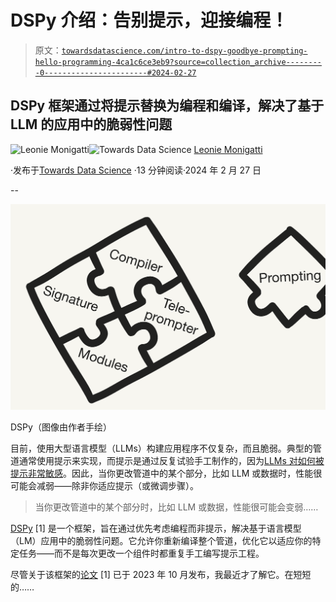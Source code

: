 # DSPy 介绍：告别提示，迎接编程！

> 原文：[`towardsdatascience.com/intro-to-dspy-goodbye-prompting-hello-programming-4ca1c6ce3eb9?source=collection_archive---------0-----------------------#2024-02-27`](https://towardsdatascience.com/intro-to-dspy-goodbye-prompting-hello-programming-4ca1c6ce3eb9?source=collection_archive---------0-----------------------#2024-02-27)

## DSPy 框架通过将提示替换为编程和编译，解决了基于 LLM 的应用中的脆弱性问题

[](https://medium.com/@iamleonie?source=post_page---byline--4ca1c6ce3eb9--------------------------------)![Leonie Monigatti](https://medium.com/@iamleonie?source=post_page---byline--4ca1c6ce3eb9--------------------------------)[](https://towardsdatascience.com/?source=post_page---byline--4ca1c6ce3eb9--------------------------------)![Towards Data Science](https://towardsdatascience.com/?source=post_page---byline--4ca1c6ce3eb9--------------------------------) [Leonie Monigatti](https://medium.com/@iamleonie?source=post_page---byline--4ca1c6ce3eb9--------------------------------)

·发布于[Towards Data Science](https://towardsdatascience.com/?source=post_page---byline--4ca1c6ce3eb9--------------------------------) ·13 分钟阅读·2024 年 2 月 27 日

--

![](img/65bddf1a14e0dd770cb906760f055193.png)

DSPy（图像由作者手绘）

目前，使用大型语言模型（LLMs）构建应用程序不仅复杂，而且脆弱。典型的管道通常使用提示来实现，而提示是通过反复试验手工制作的，因为[LLMs 对如何被提示非常敏感](https://www.anthropic.com/news/claude-2-1-prompting)。因此，当你更改管道中的某个部分，比如 LLM 或数据时，性能很可能会减弱——除非你适应提示（或微调步骤）。

> 当你更改管道中的某个部分时，比如 LLM 或数据，性能很可能会变弱……

[DSPy](https://github.com/stanfordnlp/dspy) [1] 是一个框架，旨在通过优先考虑编程而非提示，解决基于语言模型（LM）应用中的脆弱性问题。它允许你重新编译整个管道，优化它以适应你的特定任务——而不是每次更改一个组件时都重复手工编写提示工程。

尽管关于该框架的[论文](https://arxiv.org/abs/2310.03714) [1] 已于 2023 年 10 月发布，我最近才了解它。在短短的……
